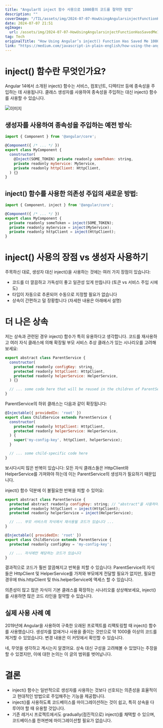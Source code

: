 ```yaml
---
title: "Angular의 inject 함수 사용으로 1000줄의 코드를 절약한 방법"
description: ""
coverImage: "/TIL/assets/img/2024-07-07-HowUsingAngularsinjectFunctionHasSavedMe1000LinesofCode_0.png"
date: 2024-07-07 21:51
ogImage:
  url: /assets/img/2024-07-07-HowUsingAngularsinjectFunctionHasSavedMe1000LinesofCode_0.png
tag: Tech
originalTitle: "How Using Angular’s inject() Function Has Saved Me 1000 Lines of Code"
link: "https://medium.com/javascript-in-plain-english/how-using-the-angulars-inject-function-has-saved-me-1000-lines-of-code-82b699183da8"
---
```


# inject() 함수란 무엇인가요?

Angular 14에서 소개된 inject() 함수는 서비스, 컴포넌트, 디렉티브 등에 종속성을 주입하는 데 사용됩니다. 클래스 생성자를 사용하여 종속성을 주입하는 대신 inject() 함수를 사용할 수 있습니다.

![이미지](/TIL/assets/img/2024-07-07-HowUsingAngularsinjectFunctionHasSavedMe1000LinesofCode_0.png)

## 생성자를 사용하여 종속성을 주입하는 예전 방식:

<!-- TIL 수평 -->

<ins class="adsbygoogle"
     style="display:block"
     data-ad-client="ca-pub-4877378276818686"
     data-ad-slot="1549334788"
     data-ad-format="auto"
     data-full-width-responsive="true"></ins>

<script>
(adsbygoogle = window.adsbygoogle || []).push({});
</script>

```js
import { Component } from '@angular/core';

@Component({ /* ... */ })
export class MyComponent {
  constructor(
    @Inject(SOME_TOKEN) private readonly someToken: string,
    private readonly myService: MyService,
    private readonly httpClient: HttpClient,
  ) {}
}
```

## inject() 함수를 사용한 의존성 주입의 새로운 방법:

```js
import { Component, inject } from '@angular/core';

@Component({ /* ... */ })
export class MyComponent {
  private readonly someToken = inject(SOME_TOKEN);
  private readonly myService = inject(MyService);
  private readonly httpClient = inject(HttpClient);
}
```

# inject() 사용의 장점 vs 생성자 사용하기

<!-- TIL 수평 -->

<ins class="adsbygoogle"
     style="display:block"
     data-ad-client="ca-pub-4877378276818686"
     data-ad-slot="1549334788"
     data-ad-format="auto"
     data-full-width-responsive="true"></ins>

<script>
(adsbygoogle = window.adsbygoogle || []).push({});
</script>

주목하신 대로, 생성자 대신 inject()을 사용하는 것에는 여러 가지 장점이 있습니다:

- 코드를 더 깔끔하고 가독성이 좋고 일관성 있게 만듭니다 (토큰 vs 서비스 주입 시에도)
- 타입이 자동으로 추론되어 수동으로 지정할 필요가 없습니다
- 상속이 간편하고 덜 장황합니다 (자세한 내용은 아래에서 설명)

# 더 나은 상속

저는 상속과 관련된 경우 inject() 함수가 특히 유용하다고 생각합니다. 코드를 재사용하고 여러 자식 클래스에 의해 확장될 부모 서비스 추상 클래스가 있는 시나리오를 고려해 보세요:

<!-- TIL 수평 -->

<ins class="adsbygoogle"
     style="display:block"
     data-ad-client="ca-pub-4877378276818686"
     data-ad-slot="1549334788"
     data-ad-format="auto"
     data-full-width-responsive="true"></ins>

<script>
(adsbygoogle = window.adsbygoogle || []).push({});
</script>

```js
export abstract class ParentService {
  constructor(
    protected readonly configKey: string,
    protected readonly httpClient: HttpClient,
    protected readonly helperService: HelperService,
  ) {}

  // ... some code here that will be reused in the children of ParentService
}
```

ParentService의 하위 클래스는 다음과 같이 확장됩니다:

```js
@Injectable({ providedIn: 'root' })
export class ChildService extends ParentService {
  constructor(
    protected readonly httpClient: HttpClient,
    protected readonly helperService: HelperService,
  ) {
    super('my-config-key', httpClient, helperService);
  }

  // ... some child-specific code here
}
```

보시다시피 많은 반복이 있습니다: 모든 자식 클래스들은 HttpClient와 HelperService를 가져와야 하는데 이는 ParentService의 생성자가 필요하기 때문입니다.

<!-- TIL 수평 -->

<ins class="adsbygoogle"
     style="display:block"
     data-ad-client="ca-pub-4877378276818686"
     data-ad-slot="1549334788"
     data-ad-format="auto"
     data-full-width-responsive="true"></ins>

<script>
(adsbygoogle = window.adsbygoogle || []).push({});
</script>

inject() 함수 덕분에 이 불필요한 반복을 피할 수 있어요:

```js
export abstract class ParentService {
  protected abstract readonly configKey: string; // "abstract"을 사용하여 자식 클래스가 이 필드를 초기화하도록 강제합니다
  protected readonly httpClient = inject(HttpClient);
  protected readonly helperService = inject(HelperService);

  // ... 부모 서비스의 자식에서 재사용될 코드가 있습니다 ...
}

@Injectable({ providedIn: 'root' })
export class ChildService extends ParentService {
  protected readonly configKey = 'my-config-key';

  // ... 자식에만 해당하는 코드가 있습니다
}
```

결과적으로 코드가 훨씬 깔끔해지고 반복을 피할 수 있습니다: ParentService의 자식들은 HttpClient 및 HelperService를 가져와 부모에게 전달할 필요가 없지만, 필요한 경우에 this.httpClient 및 this.helperService에 액세스 할 수 있습니다.

의존성이 많고 많은 자식이 기본 클래스를 확장하는 시나리오를 상상해보세요, inject()를 사용하면 많은 코드 라인을 절약할 수 있습니다.

<!-- TIL 수평 -->

<ins class="adsbygoogle"
     style="display:block"
     data-ad-client="ca-pub-4877378276818686"
     data-ad-slot="1549334788"
     data-ad-format="auto"
     data-full-width-responsive="true"></ins>

<script>
(adsbygoogle = window.adsbygoogle || []).push({});
</script>

## 실제 사용 사례 예

2019년에 Angular을 사용하여 구축한 오래된 프로젝트를 리팩토링할 때 inject() 함수를 사용했습니다. 생성자를 없애거나 사용을 줄이는 것만으로 약 1000줄 이상의 코드를 제거할 수 있었습니다. 변경 내용은 이 커밋에서 확인할 수 있습니다.

네, 무엇을 생각하고 계시는지 알겠어요. 상속 대신 구성을 고려해볼 수 있었다는 주장을 할 수 있겠지만, 이에 대한 논의는 이 글의 범위를 벗어납니다.

# 결론

<!-- TIL 수평 -->

<ins class="adsbygoogle"
     style="display:block"
     data-ad-client="ca-pub-4877378276818686"
     data-ad-slot="1549334788"
     data-ad-format="auto"
     data-full-width-responsive="true"></ins>

<script>
(adsbygoogle = window.adsbygoogle || []).push({});
</script>

- inject() 함수는 일반적으로 생성자를 사용하는 것보다 선호되는 의존성을 효율적이고 현대적인 방법으로 주입해주는 기능을 제공합니다.
- inject()를 사용하도록 코드베이스를 마이그레이션하는 것이 쉽고, 특히 상속을 다루어야 할 때 유용할 것입니다.
- 기존 레거시 프로젝트에서도 gradually(점진적으로) inject()를 채택할 수 있으며, 코드베이스를 한꺼번에 마이그레이션할 필요가 없습니다.
